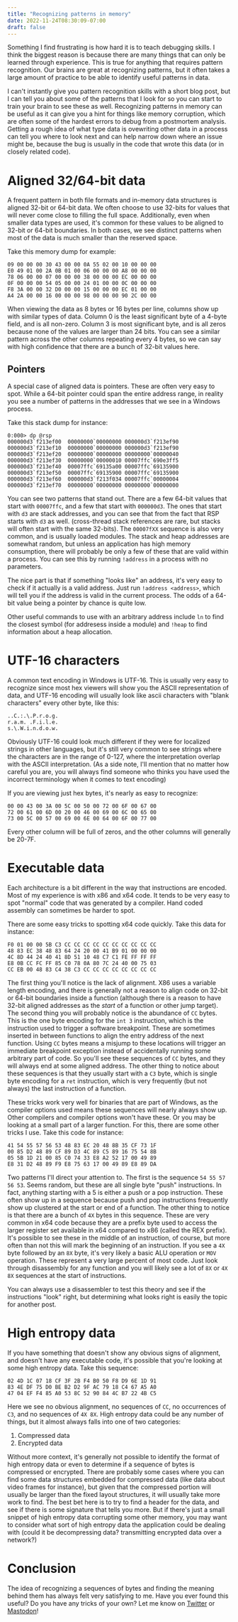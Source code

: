 ```yaml
---
title: "Recognizing patterns in memory"
date: 2022-11-24T08:30:09-07:00
draft: false
---
```


Something I find frustrating is how hard it is to teach debugging skills. I think the biggest reason is because there are many things that can only be learned through experience. This is true for anything that requires pattern recognition. Our brains are great at recognizing patterns, but it often takes a large amount of practice to be able to identify useful patterns in data.

I can't instantly give you pattern recognition skills with a short blog post, but I can tell you about some of the patterns that I look for so you can start to train your brain to see these as well. Recognizing patterns in memory can be useful as it can give you a hint for things like memory corruption, which are often some of the hardest errors to debug from a postmortem analysis. Getting a rough idea of what type data is ovewriting other data in a process can tell you where to look next and can help narrow down where an issue might be, because the bug is usually in the code that wrote this data (or in closely related code).

# Aligned 32/64-bit data

A frequent pattern in both file formats and in-memory data structures is aligned 32-bit or 64-bit data. We often choose to use 32-bits for values that will never come close to filling the full space. Additionally, even when smaller data types are used, it's common for these values to be aligned to 32-bit or 64-bit boundaries. In both cases, we see distinct patterns when most of the data is much smaller than the reserved space.

Take this memory dump for example:

```
09 00 00 00 30 43 00 00 0A 55 02 00 10 00 00 00
E0 49 01 00 2A 0B 01 00 06 00 00 00 A8 00 00 00
78 06 00 00 07 00 00 00 38 00 00 00 EC 00 00 00
0F 00 00 00 54 05 00 00 24 01 00 00 0C 00 00 00
F8 3A 00 00 32 D0 00 00 15 00 00 00 EC 01 00 00
A4 2A 00 00 16 00 00 00 98 00 00 00 90 2C 00 00
```

When viewing the data as 8 bytes or 16 bytes per line, columns show up with similar types of data. Column 0 is the least significant byte of a 4-byte field, and is all non-zero. Column 3 is most significant byte, and is all zeros because none of the values are larger than 24 bits. You can see a similar pattern across the other columns repeating every 4 bytes, so we can say with high confidence that there are a bunch of 32-bit values here.

## Pointers

A special case of aligned data is pointers. These are often very easy to spot. While a 64-bit pointer could span the entire address range, in reality you see a number of patterns in the addresses that we see in a Windows process.

Take this stack dump for instance:

```
0:000> dp @rsp
000000d3`f213ef00  00000000`00000000 000000d3`f213ef90
000000d3`f213ef10  00000000`00000000 000000d3`f213ef90
000000d3`f213ef20  00000000`00000000 00000000`00000040
000000d3`f213ef30  00000000`00000010 00007ffc`690e3ff5
000000d3`f213ef40  00007ffc`69135a00 00007ffc`69135900
000000d3`f213ef50  00007ffc`69135900 00007ffc`69135900
000000d3`f213ef60  000000d3`f213f034 00007ffc`00000004
000000d3`f213ef70  00000000`00000000 00000000`00000000
```

You can see two patterns that stand out. There are a few 64-bit values that start with ```00007ffc```, and a few that start with ```000000d3```. The ones that start with ```d3``` are stack addresses, and you can see that from the fact that RSP starts with ```d3``` as well. (cross-thread stack references are rare, but stacks will often start with the same 32-bits). The ```00007fXX``` sequence is also very common, and is usually loaded modules. The stack and heap addresses are somewhat random, but unless an application has high memory consumption, there will probably be only a few of these that are valid within a process. You can see this by running ```!address``` in a process with no parameters.

The nice part is that if something "looks like" an address, it's very easy to check if it actually is a valid address. Just run ```!address <address>```, which will tell you if the address is valid in the current process. The odds of a 64-bit value being a pointer by chance is quite low.

Other useful commands to use with an arbitrary address include ```ln``` to find the closest symbol (for addresess inside a module) and ```!heap``` to find information about a heap allocation.

# UTF-16 characters

A common text encoding in Windows is UTF-16. This is usually very easy to recognize since most hex viewers will show you the ASCII representation of data, and UTF-16 encoding will usually look like ascii characters with "blank characters" every other byte, like this:

```
..C.:.\.P.r.o.g.
r.a.m. .F.i.l.e.
s.\.W.i.n.d.o.w.
```

Obviously UTF-16 could look much different if they were for localized strings in other languages, but it's still very common to see strings where the characters are in the range of 0-127, where the interpretation overlap with the ASCII interpretation. (As a side note, I'll mention that no matter how careful you are, you will always find someone who thinks you have used the incorrect terminology when it comes to text encoding) 

If you are viewing just hex bytes, it's nearly as easy to recognize:

```
00 00 43 00 3A 00 5C 00 50 00 72 00 6F 00 67 00
72 00 61 00 6D 00 20 00 46 00 69 00 6C 00 65 00
73 00 5C 00 57 00 69 00 6E 00 64 00 6F 00 77 00
```

Every other column will be full of zeros, and the other columns will generally be 20-7F.

# Executable data

Each architecture is a bit different in the way that instructions are encoded. Most of my experience is with x86 and x64 code. It tends to be very easy to spot "normal" code that was generated by a compiler. Hand coded assembly can sometimes be harder to spot.

There are some easy tricks to spotting x64 code quickly. Take this data for instance:

```
F0 01 00 00 5B C3 CC CC CC CC CC CC CC CC CC CC
48 83 EC 38 48 83 64 24 20 00 41 B9 01 00 00 00
4C 8D 44 24 40 41 8D 51 10 48 C7 C1 FE FF FF FF
E8 0B CC FC FF 85 C0 78 0A 80 7C 24 40 00 75 03
CC EB 00 48 83 C4 38 C3 CC CC CC CC CC CC CC CC
```

The first thing you'll notice is the lack of alignment. X86 uses a variable length encoding, and there is generally not a reason to align code on 32-bit or 64-bit boundaries inside a function (although there is a reason to have 32-bit aligned addresses as the *start* of a function or other jump target). The second thing you will probably notice is the abundance of ```CC``` bytes. This is the one byte encoding for the ```int 3``` instruction, which is the instruction used to trigger a software breakpoint. These are sometimes inserted in between functions to align the entry address of the next function. Using ```CC``` bytes means a misjump to these locations will trigger an immediate breakpoint exception instead of accidentally running some arbitrary part of code. So you'll see these sequences of ```CC``` bytes, and they will always end at some aligned address. The other thing to notice about these sequences is that they usually start with a ```C3``` byte, which is single byte encoding for a ```ret``` instruction, which is very frequently (but not always) the last instruction of a function.

These tricks work very well for binaries that are part of Windows, as the compiler options used means these sequences will nearly always show up. Other compilers and compiler options won't have these. Or you may be looking at a small part of a larger function. For this, there are some other tricks I use. Take this code for instance:

```
41 54 55 57 56 53 48 83 EC 20 48 8B 35 CF 73 1F
00 85 D2 48 89 CF 89 D3 4C 89 C5 89 16 75 54 8B
05 5B 1D 21 00 85 C0 74 33 E8 A2 52 17 00 49 89
E8 31 D2 48 89 F9 E8 75 63 17 00 49 89 E8 89 DA
```

Two patterns I'll direct your attention to. The first is the sequence ```54 55 57 56 53```. Seems random, but these are all single byte "push" instructions. In fact, anything starting with a 5 is either a push or a pop instruction. These often show up in a sequence because push and pop instructions frequently show up clustered at the start or end of a function. The other thing to notice is that there are a bunch of ```4X``` bytes in this sequence. These are very common in x64 code because they are a prefix byte used to access the larger register set available in x64 compared to x86 (called the REX prefix). It's possible to see these in the middle of an instruction, of course, but more often than not this will mark the beginning of an instruction. If you see a ```4X``` byte followed by an ```8X``` byte, it's very likely a basic ALU operation or ```MOV``` operation. These represent a very large percent of most code. Just look through disassembly for any function and you will likely see a lot of ```8X``` or ```4X 8X``` sequences at the start of instructions.

You can always use a disassembler to test this theory and see if the instructions "look" right, but determining what looks right is easily the topic for another post.

# High entropy data

If you have something that doesn't show any obvious signs of alignment, and doesn't have any executable code, it's possible that you're looking at some high entropy data. Take this sequence:

```
02 4D 1C 07 18 CF 3F 2B F4 B0 50 F8 D9 6E 1D 91
83 4E DF 75 D0 BE B2 D2 9F AC 79 18 C4 67 A5 A0
47 04 EF F4 85 A0 53 8C 52 90 84 4C B7 22 4B C5
```

Here we see no obvious alignment, no sequences of ```CC```, no occurrences of ```C3```, and no sequences of ```4X 8X```. High entropy data could be any number of things, but it almost always falls into one of two categories:

1. Compressed data
2. Encrypted data

Without more context, it's generally not possible to identify the format of high entropy data or even to determine if a sequence of bytes is compressed or encrypted. There are probably some cases where you can find some data structures embedded for compressed data (like data about video frames for instance), but given that the compressed portion will usually be larger than the fixed layout structures, it will usually take more work to find. The best bet here is to try to find a header for the data, and see if there is some signature that tells you more. But if there's just a small snippet of high entropy data corrupting some other memory, you may want to consider what sort of high entropy data the application could be dealing with (could it be decompressing data? transmitting encrypted data over a network?)

# Conclusion

The idea of recognizing a sequences of bytes and finding the meaning behind them has always felt very satisfying to me. Have you ever found this useful? Do you have any tricks of your own? Let me know on [Twitter](https://twitter.com/timmisiak) or [Mastodon](https://dbg.social/@tim)!